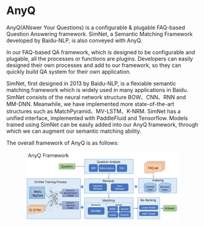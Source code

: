 # AnyQ

AnyQ(ANswer Your Questions) is a configurable & plugable FAQ-based Question Answering framework. SimNet, a Semantic Matching Framework developed by Baidu-NLP, is also conveyed with AnyQ. 

In our FAQ-based QA framework, which is designed to be configurable and plugable, all the processes or functions are plugins. Developers can easily designed their own processes and add to our framework, so they can quickly build QA system for their own application.  

SimNet, first designed in 2013 by Baidu-NLP, is a flexiable semantic matching framework which is widely used in many applications in Baidu. SimNet consists of the neural network structure BOW、CNN、RNN and MM-DNN. Meanwhile, we have implemented more state-of-the-art structures such as MatchPyramid、MV-LSTM、K-NRM. SimNet has a unified interface, implemented with PaddleFluid and Tensorflow. Models trained using SimNet can be easily added into our AnyQ framework, through which we can augment our semantic matching ability.

The overall framework of AnyQ is as follows:
<center>
<img src="./docs/images/AnyQ-Framework.png" width="80%" height="80%" />
</center>
